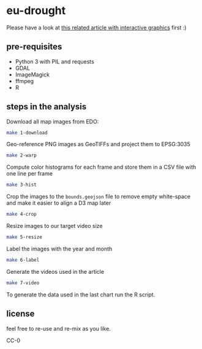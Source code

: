 # eu-drought

Please have a look at [this related article with interactive graphics](https://vis4.net/drought-in-europe) first :)

## pre-requisites

* Python 3 with PIL and requests
* GDAL
* ImageMagick
* ffmpeg
* R

## steps in the analysis

Download all map images from EDO:

```bash
make 1-download
```

Geo-reference PNG images as GeoTIFFs and project them to EPSG:3035

```bash
make 2-warp
```

Compute color histograms for each frame and store them in a CSV file with one line per frame

```bash
make 3-hist
```

Crop the images to the `bounds.geojson` file to remove empty white-space and make it easier to align a D3 map later

```bash
make 4-crop
```

Resize images to our target video size

```bash
make 5-resize
```

Label the images with the year and month

```bash
make 6-label
```

Generate the videos used in the article

```bash
make 7-video
```

To generate the data used in the last chart run the R script.

## license

feel free to re-use and re-mix as you like.

CC-0
